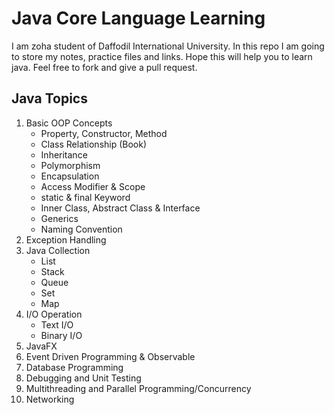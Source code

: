 # Java Core Language Learning
I am zoha student of Daffodil International University. In this repo I am going to store my notes, practice files and links. Hope this will help you to learn java. Feel free to fork and give a pull request.

## Java Topics

1. Basic OOP Concepts
    * Property, Constructor, Method
    * Class Relationship (Book)
    * Inheritance
    * Polymorphism
    * Encapsulation
    * Access Modifier & Scope
    * static & final Keyword
    * Inner Class, Abstract Class & Interface
    * Generics
    * Naming Convention
1. Exception Handling
1. Java Collection
    * List
    * Stack
    * Queue
    * Set
    * Map
1. I/O Operation
    * Text I/O
    * Binary I/O
1. JavaFX
1. Event Driven Programming & Observable
1. Database Programming
1. Debugging and Unit Testing
1. Multithreading and Parallel Programming/Concurrency
1. Networking
